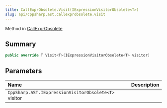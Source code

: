 ```yaml
---
title: CallExprObsolete.Visit(IExpressionVisitorObsolete<T>)
slug: api/cppsharp.ast.callexprobsolete.visit
---
```

Method in [CallExprObsolete](/api/cppsharp/ast/callexprobsolete)

## Summary



```csharp
public override T Visit<T>(IExpressionVisitorObsolete<T> visitor)
```

## Parameters

|Name|Description|
|:---|:---|
|`CppSharp.AST.IExpressionVisitorObsolete<T>` visitor||

